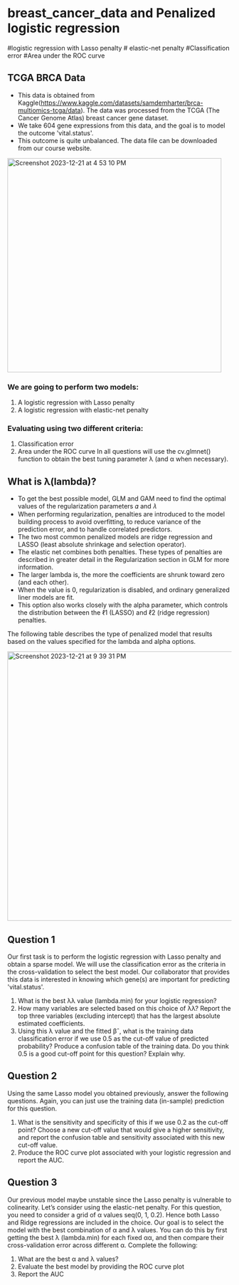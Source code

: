 # breast_cancer_data and Penalized logistic regression
#logistic regression with Lasso penalty # elastic-net penalty #Classification error #Area under the ROC curve

## TCGA BRCA Data
- This data is obtained from Kaggle(https://www.kaggle.com/datasets/samdemharter/brca-multiomics-tcga/data). The data was processed from the TCGA (The Cancer Genome Atlas) breast cancer gene dataset. 
- We take 604 gene expressions from this data, and the goal is to model the outcome 'vital.status'. 
- This outcome is quite unbalanced. The data file can be downloaded from our course website.
<img width="481" alt="Screenshot 2023-12-21 at 4 53 10 PM" src="https://github.com/ColleenJung/breast_cancer_data_-Penalized-logistic-regression/assets/119357849/a29d0016-a272-41c8-8e36-fa51e1086cb3">

### We are going to perform two models:
1. A logistic regression with Lasso penalty
2. A logistic regression with elastic-net penalty

### Evaluating using two different criteria:
1. Classification error
2. Area under the ROC curve
In all questions will use the cv.glmnet() function to obtain the best tuning parameter λ (and α when necessary).

## What is λ(lambda)?
- To get the best possible model, GLM and GAM need to find the optimal values of the regularization parameters 𝛼 and 𝜆
- When performing regularization, penalties are introduced to the model building process to avoid overfitting, to reduce variance of the prediction error, and to handle correlated predictors.
- The two most common penalized models are ridge regression and LASSO (least absolute shrinkage and selection operator).
- The elastic net combines both penalties. These types of penalties are described in greater detail in the Regularization section in GLM for more information.
- The larger lambda is, the more the coefficients are shrunk toward zero (and each other).
- When the value is 0, regularization is disabled, and ordinary generalized liner models are fit. 
- This option also works closely with the alpha parameter, which controls the distribution between the ℓ1 (LASSO) and ℓ2 (ridge regression) penalties.

The following table describes the type of penalized model that results based on the values specified for the lambda and alpha options.

<img width="605" alt="Screenshot 2023-12-21 at 9 39 31 PM" src="https://github.com/ColleenJung/breast_cancer_data_-Penalized-logistic-regression/assets/119357849/5d9872b1-8927-4eca-8c81-84f4166fac21">
 
## Question 1
Our first task is to perform the logistic regression with Lasso penalty and obtain a sparse model. We will use the classification error as the criteria in the cross-validation to select the best model. Our collaborator that provides this data is interested in knowing which gene(s) are important for predicting 'vital.status'. 

1. What is the best λλ value (lambda.min) for your logistic regression?
2. How many variables are selected based on this choice of λλ? Report the top three variables (excluding intercept) that has the largest absolute estimated coefficients.
3. Using this λ value and the fitted βˆ, what is the training data classification error if we use 0.5 as the cut-off value of predicted probability? Produce a confusion table of the training data. Do you think 0.5 is a good cut-off point for this question? Explain why.

## Question 2
Using the same Lasso model you obtained previously, answer the following questions. Again, you can just use the training data (in-sample) prediction for this question.

1. What is the sensitivity and specificity of this if we use 0.2 as the cut-off point? Choose a new cut-off value that would give a higher sensitivity, and report the confusion table and sensitivity associated with this new cut-off value.
2. Produce the ROC curve plot associated with your logistic regression and report the AUC.

## Question 3
Our previous model maybe unstable since the Lasso penalty is vulnerable to colinearity. Let’s consider using the elastic-net penalty. For this question, you need to consider a grid of α values seq(0, 1, 0.2). Hence both Lasso and Ridge regressions are included in the choice. Our goal is to select the model with the best combination of α and λ values. You can do this by first getting the best λ (lambda.min) for each fixed αα, and then compare their cross-validation error across different α. Complete the following:

1. What are the best α and λ values?
2. Evaluate the best model by providing the ROC curve plot
3. Report the AUC


